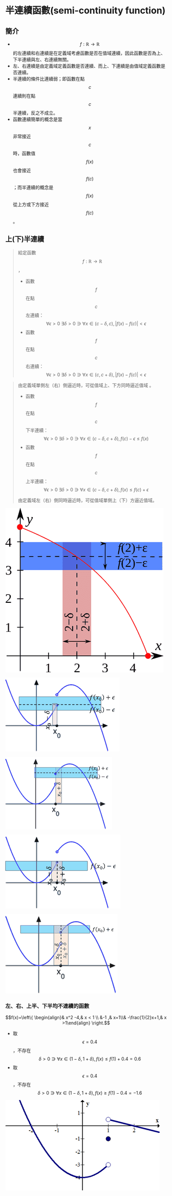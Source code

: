 # 半連續函數\(semi-continuity function\)

## 簡介

* $$f: \mathbb{R} \rightarrow \mathbb{R}$$的左連續和右連續是在定義域考慮函數是否在值域連續，因此函數是否為上、下半連續與左、右連續無關。
*  左、右連續是由定義域定義函數是否連續、而上、下連續是由值域定義函數是否連續。
* 半連續的條件比連續弱；即函數在點$$c$$連續則在點$$c$$半連續，反之不成立。
* 函數連續簡單的概念是當$$x$$非常接近$$c$$時，函數值$$f(x)$$也會接近$$f(c)$$；而半連續的概念是$$f(x)$$從上方或下方接近$$f(c)$$。

## 上\(下\)半連續

> 給定函數$$f: \mathbb{R} \rightarrow \mathbb{R}$$，
>
> * 函數$$f$$在點$$c$$左連續：$$\forall \epsilon>0 ~\exists \delta >0 \ni \forall x \in (c−\delta,c), |f(x)−f(c)|<\epsilon $$
> * 函數$$f$$在點$$c$$右連續：$$\forall \epsilon>0 ~\exists \delta >0 \ni \forall x \in (c,c+\delta), |f(x)−f(c)|<\epsilon $$

> 由定義域單側左（右）側逼近時，可從值域上、下方同時逼近值域
。
>
> * 函數$$f$$在點$$c$$下半連續：$$\forall \epsilon>0~ \exists \delta>0 \ni \forall x \in (c−\delta,c+\delta),f(c)−\epsilon \leq  f(x) $$
> * 函數$$f$$在點$$c$$上半連續： $$\forall \epsilon>0 ~\exists \delta>0 \ni \forall x \in (c−\delta,c+\delta), f(x)\leq f(c)+\epsilon $$
>
> 由定義域左（右）側同時逼近時，可從值域單側上（下）方逼近值域。

![&#x51FD;&#x6578;&#x5728;&#x9EDE;2&#x9023;&#x7E8C;\(&#x5DE6;&#x3001;&#x53F3;&#x9023;&#x7E8C;&#xFF0C;&#x4E14;&#x4E0A;&#x3001;&#x4E0B;&#x534A;&#x9023;&#x7E8C;\)](../../.gitbook/assets/conti-func-min.png)

![&#x51FD;&#x6578;&#x5DE6;&#x9023;&#x7E8C;](../../.gitbook/assets/left-conti-min.png)

![&#x51FD;&#x6578;&#x53F3;&#x9023;&#x7E8C;](../../.gitbook/assets/right-conti-min.png)

![&#x51FD;&#x6578;&#x4E0B;&#x9023;&#x7E8C;](../../.gitbook/assets/lower-semi-conti-min.png)

![&#x51FD;&#x6578;&#x4E0A;&#x9023;&#x7E8C;](../../.gitbook/assets/upper-semi-conti-min.png)

### 左、右、上半、下半均不連續的函數

$$f(x)=\left\{  \begin{align}& x^2 -4,& x < 1 \\ &-1 ,& x=1\\& -\frac{1}{2}x+1,& x >1\end{align} \right.$$

* 取$$\epsilon = 0.4$$，不存在$$\delta >0 \ni \forall x \in (1 -\delta, 1+\delta), f(x)\leq f(1)+0.4=0.6$$
* 取$$\epsilon = 0.4$$，不存在$$\delta >0 \ni \forall x \in (1 -\delta, 1+\delta), f(x)\geq f(1)-0.4=-1.6$$

![&#x4E0A;&#x4E0B;&#x5DE6;&#x53F3;&#x5747;&#x4E0D;&#x9023;&#x7E8C;&#x7684;&#x51FD;&#x6578;](../../.gitbook/assets/all-not-conti.png)

